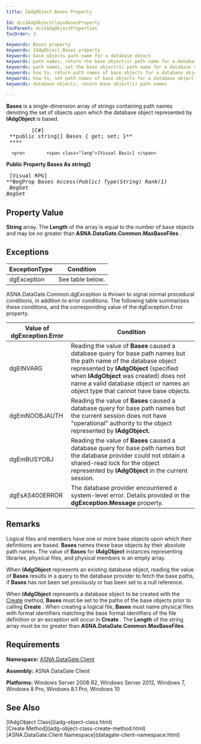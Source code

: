 ```yaml
---
title: IAdgObject.Bases Property

Id: dcsIAdgObjectClassBasesProperty
TocParent: dcsIAdgObjectProperties
TocOrder: 3

keywords: Bases property
keywords: IAdgObject.Bases property
keywords: base objects path name for a database object
keywords: path names, return the base object(s) path name for a database object
keywords: path names, set the base object(s) path name for a database object
keywords: how to, return path names of base objects for a database object
keywords: how to, set path names of base objects for a database object
keywords: database objects, return base object(s) path names

---
```


**Bases** is a single-dimension array of strings containing path names denoting the set of objects upon which the database object represented by **IAdgObject** is based.
<pre>        <span class="lang">[C#]</span>
 **public string[] Bases { get; set; }** 
 **** </pre>
      <pre>        <span class="lang">[Visual Basic] </span>
 **Public Property Bases As string()** 
      </pre>
      <pre class="prettyprint">
        <span class="lang">[Visual RPG]</span>
 **BegProp Bases Access(*Public) Type(*String) Rank(1)<br />  BegGet   BegSet** 
      </pre>

## Property Value

**String** array. The **Length** of the array is equal to the number of base objects and may be no greater than **ASNA.DataGate.Common.MaxBaseFiles** . 
## Exceptions



| ExceptionType | Condition |
| ---- | ---- |
| dgException | See table below. |



ASNA.DataGate.Common.dgException is thrown to signal normal procedural conditions, in addition to error conditions. The following table summarizes these conditions, and the corresponding value of the <span>dgException.Error</span> property.
<br />



| Value of dgException.Error | Condition |
| ---- | ---- |
| dgEINVARG | Reading the value of **Bases** caused a database query for base path names but the path name of the database object represented by **IAdgObject** (specified when **IAdgObject** was created) does not name a valid database object or names an object type that cannot have base objects. |
| dgEmNOOBJAUTH | Reading the value of **Bases** caused a database query for base path names but the current session does not have "operational" authority to the object represented by **IAdgObject.** |
| dgEmBUSYOBJ | Reading the value of **Bases** caused a database query for base path names but the database provider could not obtain a shared-read lock for the object represented by **IAdgObject** in the current session. |
| dgEsAS400ERROR | The database provider encountered a system-level error. Details provided in the **dgException.Message** property. |



## Remarks

Logical files and members have one or more base objects upon which their definitions are based. **Bases** names these base objects by their absolute path names. The value of **Bases** for **IAdgObject** instances representing libraries, physical files, and physical members is an empty array.

When **IAdgObject** represents an existing database object, reading the value of **Bases** results in a query to the database provider to fetch the base paths, if **Bases** has not been set previously or has been set to a null reference.

When **IAdgObject** represents a database object to be created with the [Create](iadg-object-class-create-method.html) method, **Bases** must be set to the paths of the base objects prior to calling **Create** . When creating a logical file, **Bases** must name physical files with format identifiers matching the base format identifiers of the file definition or an exception will occur in **Create** . The **Length** of the string array must be no greater than **ASNA.DataGate.Common.MaxBaseFiles** .
## Requirements

**Namespace:** [ASNA.DataGate.Client](datagate-client-namespace.html) 

**Assembly:** ASNA DataGate Client

**Platforms:** Windows Server 2008 R2, Windows Server 2012, Windows 7, Windows 8 Pro, Windows 8.1 Pro, Windows 10
## See Also

<dl />
      [IAdgObject Class](iadg-object-class.html)
      <br />
      [Create Method](iadg-object-class-create-method.html)
      <br />
      [ASNA.DataGate.Client Namespace](datagate-client-namespace.html)

